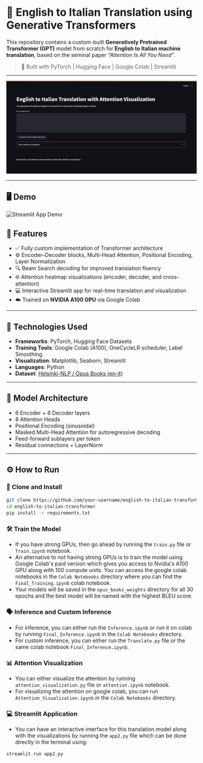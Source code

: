 # 🧠 English to Italian Translation using Generative Transformers

This repository contains a custom-built **Generatively Pretrained Transformer (GPT)** model from scratch for **English to Italian machine translation**, based on the seminal paper _“Attention Is All You Need”_.

> 🚀 Built with PyTorch | Hugging Face | Google Colab | Streamlit

---

![Streamlit App](assets/streamlit_app.png)

---

## 🖥️ Demo

![Streamlit App Demo](assets/demo.gif)

## 📌 Features

- ✅ Fully custom implementation of Transformer architecture
- ⚙️ Encoder–Decoder blocks, Multi-Head Attention, Positional Encoding, Layer Normalization
- 🔍 Beam Search decoding for improved translation fluency
- 🌐 Attention heatmap visualizations (encoder, decoder, and cross-attention)
- 💻 Interactive Streamlit app for real-time translation and visualization
- ☁️ Trained on **NVIDIA A100 GPU** via Google Colab

---



## 🔧 Technologies Used

- **Frameworks**: PyTorch, Hugging Face Datasets
- **Training Tools**: Google Colab (A100), OneCycleLR scheduler, Label Smoothing
- **Visualization**: Matplotlib, Seaborn, Streamlit
- **Languages**: Python
- **Dataset**: [Helsinki-NLP / Opus Books (en-it)](https://huggingface.co/datasets/opus_books)

---

## 🧠 Model Architecture

- 6 Encoder + 6 Decoder layers
- 8 Attention Heads
- Positional Encoding (sinusoidal)
- Masked Multi-Head Attention for autoregressive decoding
- Feed-forward sublayers per token
- Residual connections + LayerNorm

---


## ⚙️ How to Run

### 🔁 Clone and Install

```bash
git clone https://github.com/your-username/english-to-italian-transformer.git
cd english-to-italian-transformer
pip install -r requirements.txt
```
### 🛠️  Train the Model

- If you have strong GPUs, then go ahead by running the `train.py` file or `Train.ipynb` notebook.
- An alternative to not having strong GPUs is to train the model using Google Colab's paid version which gives you access to Nvidia's A100 GPU along with 100 compute units. You can access the google colab notebooks in the `Colab Notebooks` directory where you can find the `Final_Training.ipynb` colab notebook.
- Your models will be saved in the `opus_books_weights` directory for all 30 epochs and the best model will be named with the highest BLEU score.

### 🗣️ Inference and Custom Inference

- For inference, you can either run the `Inference.ipynb` or run it on colab by running `Final_Inference.ipynb` in the `Colab Notebooks` directory. 
- For custom inference, you can either run the `Translate.py` file or the same colab notebook `Final_Inference.ipynb`.

### 📊 Attention Visualization

- You can either visualize the attention by running `attention_visualization.py` file or `attention.ipynb` notebook.
- For visualizing the attention on google colab, you can run `Attention_Visualization.ipynb` in the `Colab Notebooks` directory.

### 💻 Streamlit Application

- You can have an interactive interface for this translation model along with the visualizations by running the `app2.py` file which can be done directly in the terminal using:

```bash
streamlit run app2.py
```
